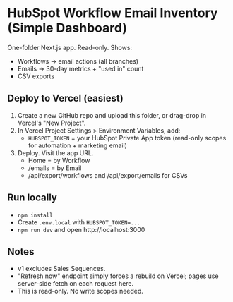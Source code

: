# HubSpot Workflow Email Inventory (Simple Dashboard)

One-folder Next.js app. Read-only. Shows:
- Workflows -> email actions (all branches)
- Emails -> 30-day metrics + "used in" count
- CSV exports

## Deploy to Vercel (easiest)
1. Create a new GitHub repo and upload this folder, or drag-drop in Vercel's "New Project".
2. In Vercel Project Settings > Environment Variables, add:
   - `HUBSPOT_TOKEN` = your HubSpot Private App token (read-only scopes for automation + marketing email)
3. Deploy. Visit the app URL.
   - Home = by Workflow
   - /emails = by Email
   - /api/export/workflows and /api/export/emails for CSVs

## Run locally
- `npm install`
- Create `.env.local` with `HUBSPOT_TOKEN=...`
- `npm run dev` and open http://localhost:3000

## Notes
- v1 excludes Sales Sequences.
- "Refresh now" endpoint simply forces a rebuild on Vercel; pages use server-side fetch on each request here.
- This is read-only. No write scopes needed.
